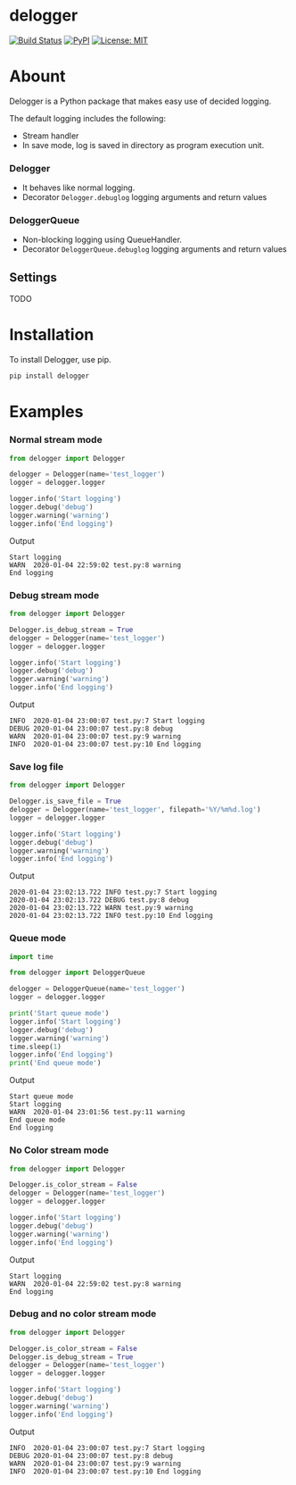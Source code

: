 delogger
==

[![Build Status](https://travis-ci.org/deresmos/delogger.svg?branch=master)](https://travis-ci.org/deresmos/delogger)
[![PyPI](https://badge.fury.io/py/delogger.svg)](https://badge.fury.io/py/delogger)
[![License: MIT](https://img.shields.io/badge/License-MIT-yellow.svg)](https://github.com/deresmos/delogger/blob/master/LICENSE)


Abount
===
Delogger is a Python package that makes easy use of decided logging.

The default logging includes the following:
- Stream handler
- In save mode, log is saved in directory as program execution unit.

### Delogger
- It behaves like normal logging.
- Decorator `Delogger.debuglog` logging arguments and return values

### DeloggerQueue
- Non-blocking logging using QueueHandler.
- Decorator `DeloggerQueue.debuglog` logging arguments and return values


## Settings
TODO

Installation
==
To install Delogger, use pip.

```bash
pip install delogger

```

Examples
==


### Normal stream mode

```python
from delogger import Delogger

delogger = Delogger(name='test_logger')
logger = delogger.logger

logger.info('Start logging')
logger.debug('debug')
logger.warning('warning')
logger.info('End logging')
```

Output
```
Start logging
WARN  2020-01-04 22:59:02 test.py:8 warning
End logging
```


### Debug stream mode

```python
from delogger import Delogger

Delogger.is_debug_stream = True
delogger = Delogger(name='test_logger')
logger = delogger.logger

logger.info('Start logging')
logger.debug('debug')
logger.warning('warning')
logger.info('End logging')
```

Output
```
INFO  2020-01-04 23:00:07 test.py:7 Start logging
DEBUG 2020-01-04 23:00:07 test.py:8 debug
WARN  2020-01-04 23:00:07 test.py:9 warning
INFO  2020-01-04 23:00:07 test.py:10 End logging
```


### Save log file

```python
from delogger import Delogger

Delogger.is_save_file = True
delogger = Delogger(name='test_logger', filepath='%Y/%m%d.log')
logger = delogger.logger

logger.info('Start logging')
logger.debug('debug')
logger.warning('warning')
logger.info('End logging')
```

Output
```
2020-01-04 23:02:13.722 INFO test.py:7 Start logging
2020-01-04 23:02:13.722 DEBUG test.py:8 debug
2020-01-04 23:02:13.722 WARN test.py:9 warning
2020-01-04 23:02:13.722 INFO test.py:10 End logging
```


### Queue mode

```python
import time

from delogger import DeloggerQueue

delogger = DeloggerQueue(name='test_logger')
logger = delogger.logger

print('Start queue mode')
logger.info('Start logging')
logger.debug('debug')
logger.warning('warning')
time.sleep(1)
logger.info('End logging')
print('End queue mode')
```

Output
```
Start queue mode
Start logging
WARN  2020-01-04 23:01:56 test.py:11 warning
End queue mode
End logging
```


### No Color stream mode

```python
from delogger import Delogger

Delogger.is_color_stream = False
delogger = Delogger(name='test_logger')
logger = delogger.logger

logger.info('Start logging')
logger.debug('debug')
logger.warning('warning')
logger.info('End logging')
```

Output
```
Start logging
WARN  2020-01-04 22:59:02 test.py:8 warning
End logging
```


### Debug and no color stream mode

```python
from delogger import Delogger

Delogger.is_color_stream = False
Delogger.is_debug_stream = True
delogger = Delogger(name='test_logger')
logger = delogger.logger

logger.info('Start logging')
logger.debug('debug')
logger.warning('warning')
logger.info('End logging')
```

Output
```
INFO  2020-01-04 23:00:07 test.py:7 Start logging
DEBUG 2020-01-04 23:00:07 test.py:8 debug
WARN  2020-01-04 23:00:07 test.py:9 warning
INFO  2020-01-04 23:00:07 test.py:10 End logging
```

